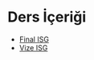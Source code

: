 # Ders İçeriği

<!--Index-->

- [Final ISG](./Ders%20%C4%B0%C3%A7eri%C4%9Fi/Final%20ISG.pdf)
- [Vize ISG](./Ders%20%C4%B0%C3%A7eri%C4%9Fi/Vize%20ISG.pdf)

<!--Index-->

